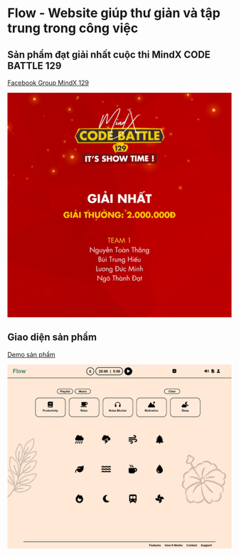 # Flow - Website giúp thư giản và tập trung trong công việc
## Sản phẩm đạt giải nhất cuộc thi MindX CODE BATTLE 129
<a href="https://www.facebook.com/groups/347273267552229" alt="mindx 129">Facebook Group MindX 129</a>
<p align="center">
  <img src="./readme_img/mindx.jpg">
</p>


## Giao diện sản phẩm
<a href="https://hieutrung0451.github.io/Flow/" alt="link demo">Demo sản phẩm</a>
<p align="center">
  <img src="./readme_img/screen-shot.png">
</p>
